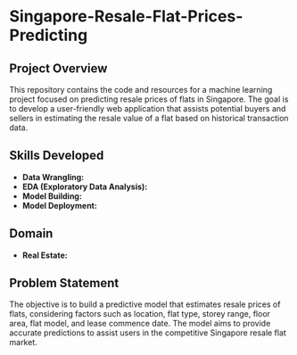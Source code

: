 # Singapore-Resale-Flat-Prices-Predicting

## Project Overview

This repository contains the code and resources for a machine learning project focused on predicting resale prices of flats in Singapore. The goal is to develop a user-friendly web application that assists potential buyers and sellers in estimating the resale value of a flat based on historical transaction data.

## Skills Developed

- **Data Wrangling:** 
- **EDA (Exploratory Data Analysis):** 
- **Model Building:** 
- **Model Deployment:**

## Domain

- **Real Estate:**

## Problem Statement

The objective is to build a predictive model that estimates resale prices of flats, considering factors such as location, flat type, storey range, floor area, flat model, and lease commence date. The model aims to provide accurate predictions to assist users in the competitive Singapore resale flat market.


